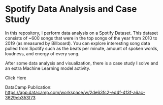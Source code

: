 # Spotify Data Analysis and Case Study

In this repository, I perform data analysis on a Spotify Dataset. This dataset consists of ~600 songs that were in the top songs of the year from 2010 to 2019 (as measured by Billboard). You can explore interesting song data pulled from Spotify such as the beats per minute, amount of spoken words, loudness, and energy of every song.  

After some data analysis and visualization, there is a case study I solve and an extra Machine Learning model activity.  

Click Here

DataCamp Publication:  
https://app.datacamp.com/workspace/w/2de63fc2-ed4f-4f3f-a6ac-3629eb353f73  


